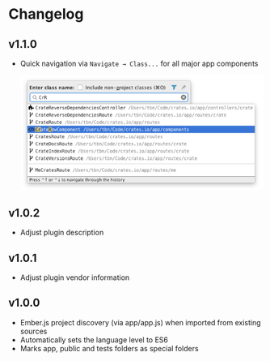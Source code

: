 
Changelog
===============================================================================


## v1.1.0

- Quick navigation via `Navigate → Class...` for all major app components

  ![Navigate → Class...](doc/goto-class.png)


## v1.0.2

- Adjust plugin description


## v1.0.1

- Adjust plugin vendor information


## v1.0.0

- Ember.js project discovery (via app/app.js) when imported from existing sources
- Automatically sets the language level to ES6
- Marks app, public and tests folders as special folders
